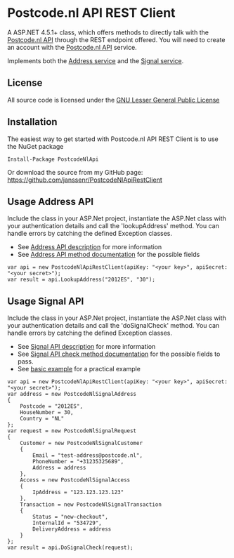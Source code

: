 # Postcode.nl API REST Client

A ASP.NET 4.5.1+ class, which offers methods to directly talk with the [Postcode.nl API](https://api.postcode.nl/documentation) through the REST endpoint offered.
You will need to create an account with the [Postcode.nl API](https://api.postcode.nl) service.

Implements both the [Address service](https://services.postcode.nl/adres-api/adres-validatie) and the [Signal service](https://services.postcode.nl/adres-api/signaal).

## License

All source code is licensed under the [GNU Lesser General Public License](http://www.gnu.org/licenses/lgpl.html)

## Installation

The easiest way to get started with Postcode.nl API REST Client is to use the NuGet package

	Install-Package PostcodeNlApi

Or download the source from my GitHub page: https://github.com/janssenr/PostcodeNlApiRestClient

## Usage Address API

Include the class in your ASP.Net project, instantiate the ASP.Net class with your authentication details and call the 'lookupAddress' method.
You can handle errors by catching the defined Exception classes.

* See [Address API description](https://services.postcode.nl/adres-api/adres-validatie) for more information
* See [Address API method documentation](https://api.postcode.nl/documentation/address-api) for the possible fields

```
var api = new PostcodeNlApiRestClient(apiKey: "<your key>", apiSecret: "<your secret>");
var result = api.LookupAddress("2012ES", "30");
```

## Usage Signal API

Include the class in your ASP.Net project, instantiate the ASP.Net class with your authentication details and call the 'doSignalCheck' method.
You can handle errors by catching the defined Exception classes.

* See [Signal API description](https://services.postcode.nl/adres-api/signaal) for more information
* See [Signal API check method documentation](https://api.postcode.nl/documentation/signal-api) for the possible fields to pass.
* See [basic example](https://api.postcode.nl/documentation/signal-api-example) for a practical example


```
var api = new PostcodeNlApiRestClient(apiKey: "<your key>", apiSecret: "<your secret>");
var address = new PostcodeNlSignalAddress
{
	Postcode = "2012ES",
	HouseNumber = 30,
	Country = "NL"
};
var request = new PostcodeNlSignalRequest
{
	Customer = new PostcodeNlSignalCustomer
	{
		Email = "test-address@postcode.nl",
		PhoneNumber = "+31235325689",
		Address = address
	},
	Access = new PostcodeNlSignalAccess
	{
		IpAddress = "123.123.123.123"
	},
	Transaction = new PostcodeNlSignalTransaction
	{
		Status = "new-checkout",
		InternalId = "534729",
		DeliveryAddress = address
	}
};
var result = api.DoSignalCheck(request);
```
